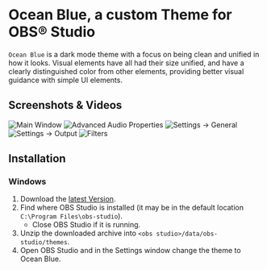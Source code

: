 # Ocean Blue, a custom Theme for OBS® Studio
`Ocean Blue` is a dark mode theme with a focus on being clean and unified in how it looks. Visual elements have all had their size unified, and have a clearly distinguished color from other elements, providing better visual guidance with simple UI elements.

## Screenshots & Videos
![Main Window](https://cdn.xaymar.com/share/2021-07-16/obs64_tM0Ws5us2v.png)
![Advanced Audio Properties](https://cdn.xaymar.com/share/2021-07-16/obs64_7169HKs2xW.png)
![Settings -> General](https://cdn.xaymar.com/share/2021-07-16/obs64_dgJcWV2csw.png)
![Settings -> Output](https://cdn.xaymar.com/share/2021-07-16/obs64_rjS06QgK8v.png)
![Filters](https://cdn.xaymar.com/share/2021-07-16/obs64_cg3MaGg6jY.png)

## Installation
### Windows
1. Download the [latest Version](https://github.com/Xaymar/obs-oceanblue/releases/latest).
2. Find where OBS Studio is installed (it may be in the default location `C:\Program Files\obs-studio`).
    * Close OBS Studio if it is running.
3. Unzip the downloaded archive into `<obs studio>/data/obs-studio/themes`.
4. Open OBS Studio and in the Settings window change the theme to Ocean Blue.
